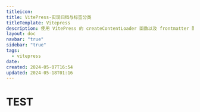 ```yaml
---
titleicon: 
title: VitePress-实现归档与标签分类
titleTemplate: Vitepress
description: 使用 VitePress 的 createContentLoader 函数以及 frontmatter 配置实现归档与标签分类功能。
layout: doc
navbar: "true"
sidebar: "true"
tags: 
  - vitepress
date: 
created: 2024-05-07T16:54
updated: 2024-05-18T01:16
---
```

# TEST